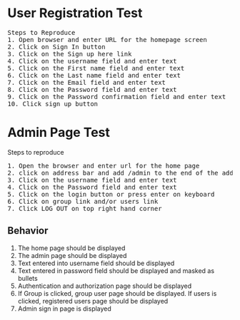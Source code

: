 
# User Registration Test
<pre>
Steps to Reproduce                                              Expected Behavior                               
1. Open browser and enter URL for the homepage screen           The home page should be displayed                      
2. Click on Sign In button                                      The log in page should be displayed
3. Click on the Sign up here link                               The register page should be displayed
4. Click on the username field and enter text                   Text entered into username field should be displayed
5. Click on the First name field and enter text                 Text entered into first name field should be displayed
6. Click on the Last name field and enter text                  Text entered into last name field should be displayed
7. Click on the Email field and enter text                      Text entered into email field should be displayed
8. Click on the Password field and enter text                   Text entered into password field should be masked as bullets
9. Click on the Password confirmation field and enter text      Text entered into password confirmation should be masked as bullets
10. Click sign up button                                        The login screen should be displayed with a text "Account was created" on top
</pre>

# Admin Page Test
Steps to reproduce
<pre>
1. Open the browser and enter url for the home page                               The home page should be displayed
2. click on address bar and add /admin to the end of the address and press enter  The admin page should be displayed
3. Click on the username field and enter text                                     Text entered into username field should be displayed
4. Click on the Password field and enter text                                     Text entered in password field should be displayed and masked as bullets
5. Click on the login button or press enter on keyboard                           Authentication and authorization page should be displayed
6. Click on group link and/or users link                                          If Group is clicked, group user page should be displayed. If users is clicked, registered users                                                                                   page should be displayed
7. Click LOG OUT on top right hand corner                                         Admin sign in page is displayed
</pre>
## Behavior
1. The home page should be displayed
2. The admin page should be displayed
3. Text entered into username field should be displayed
4. Text entered in password field should be displayed and masked as bullets
5. Authentication and authorization page should be displayed
6. If Group is clicked, group user page should be displayed. If users is clicked, registered users page should be displayed  
7. Admin sign in page is displayed
